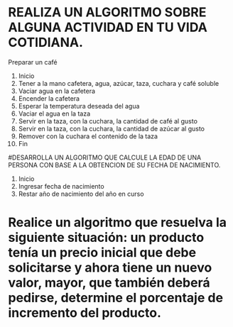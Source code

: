 # REALIZA UN ALGORITMO SOBRE ALGUNA ACTIVIDAD EN TU VIDA COTIDIANA.

Preparar un café
 1. Inicio
 2. Tener a la mano cafetera, agua, azúcar, taza, cuchara y café soluble
 3. Vaciar agua en la cafetera
 4. Encender la cafetera
 5. Esperar la temperatura deseada del agua
 6. Vaciar el agua en la taza
 7. Servir en la taza, con la cuchara, la cantidad de café al gusto
 8. Servir en la taza, con la cuchara, la cantidad de azúcar al gusto
 9. Remover con la cuchara el contenido de la taza
 10. Fin

 #DESARROLLA UN ALGORITMO QUE CALCULE LA EDAD DE UNA PERSONA CON BASE A LA OBTENCION DE SU FECHA DE NACIMIENTO.
1. Inicio
2. Ingresar fecha de nacimiento
3. Restar año de nacimiento del año en curso

# Realice un algoritmo que resuelva la siguiente situación: un producto tenía un precio inicial que debe solicitarse y ahora tiene un nuevo valor, mayor, que también deberá pedirse, determine el porcentaje de incremento del producto. 
